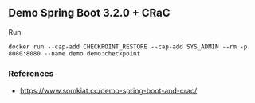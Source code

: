 ## Demo Spring Boot 3.2.0 + CRaC


Run
```
docker run --cap-add CHECKPOINT_RESTORE --cap-add SYS_ADMIN --rm -p 8080:8080 --name demo demo:checkpoint
```

### References
* https://www.somkiat.cc/demo-spring-boot-and-crac/